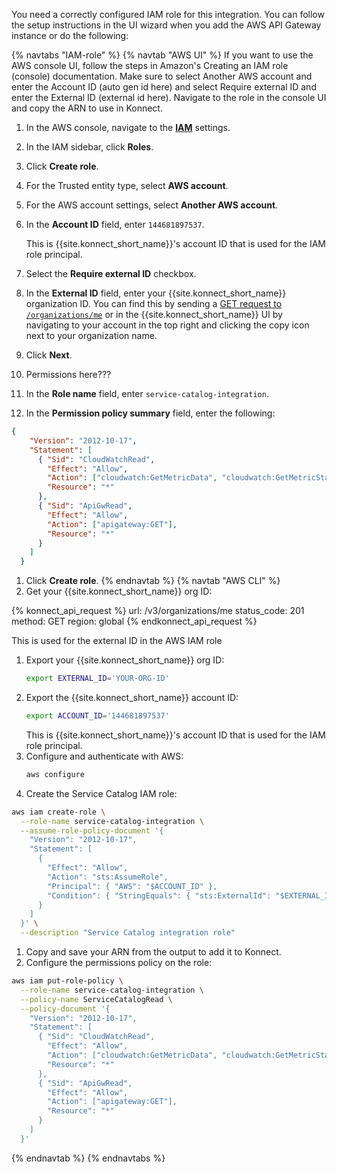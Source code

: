 You need a correctly configured IAM role for this integration. You can follow the setup instructions in the UI wizard when you add the AWS API Gateway instance or do the following:

{% navtabs "IAM-role" %}
{% navtab "AWS UI" %}
If you want to use the AWS console UI, follow the steps in Amazon's Creating an IAM role (console) documentation. Make sure to select Another AWS account and enter the Account ID (auto gen id here) and select Require external ID and enter the External ID (external id here). Navigate to the role in the console UI and copy the ARN to use in Konnect.
1. In the AWS console, navigate to the [**IAM**](https://console.aws.amazon.com/iam/) settings.
1. In the IAM sidebar, click **Roles**.
1. Click **Create role**.
1. For the Trusted entity type, select **AWS account**.
1. For the AWS account settings, select **Another AWS account**.
1. In the **Account ID** field, enter `144681897537`. 

   This is {{site.konnect_short_name}}'s account ID that is used for the IAM role principal.
1. Select the **Require external ID** checkbox.
1. In the **External ID** field, enter your {{site.konnect_short_name}} organization ID. You can find this by sending a [GET request to `/organizations/me`](/api/konnect/identity/#/operations/get-organizations-me) or in the {{site.konnect_short_name}} UI by navigating to your account in the top right and clicking the copy icon next to your organization name.
1. Click **Next**.
1. Permissions here???
1. In the **Role name** field, enter `service-catalog-integration`. 
1. In the **Permission policy summary** field, enter the following:
```json
{
    "Version": "2012-10-17",
    "Statement": [
      { "Sid": "CloudWatchRead",
        "Effect": "Allow",
        "Action": ["cloudwatch:GetMetricData", "cloudwatch:GetMetricStatistics"],
        "Resource": "*"
      },
      { "Sid": "ApiGwRead",
        "Effect": "Allow",
        "Action": ["apigateway:GET"],
        "Resource": "*"
      }
    ]
  }
```
1. Click **Create role**.
{% endnavtab %}
{% navtab "AWS CLI" %}
1. Get your {{site.konnect_short_name}} org ID:
<!--vale off-->
{% konnect_api_request %}
url: /v3/organizations/me
status_code: 201
method: GET
region: global
{% endkonnect_api_request %}
<!--vale on-->
   This is used for the external ID in the AWS IAM role
1. Export your {{site.konnect_short_name}} org ID:
   ```sh
   export EXTERNAL_ID='YOUR-ORG-ID'
   ```
1. Export the {{site.konnect_short_name}} account ID:
   ```sh
   export ACCOUNT_ID='144681897537'
   ```
   This is {{site.konnect_short_name}}'s account ID that is used for the IAM role principal.
1. Configure and authenticate with AWS:
   ```sh
   aws configure
   ```
1. Create the Service Catalog IAM role:
```sh
aws iam create-role \
  --role-name service-catalog-integration \
  --assume-role-policy-document '{
    "Version": "2012-10-17",
    "Statement": [
      {
        "Effect": "Allow",
        "Action": "sts:AssumeRole",
        "Principal": { "AWS": "$ACCOUNT_ID" },
        "Condition": { "StringEquals": { "sts:ExternalId": "$EXTERNAL_ID" } }
      }
    ]
  }' \
  --description "Service Catalog integration role"
```
1. Copy and save your ARN from the output to add it to Konnect.
1. Configure the permissions policy on the role:
```sh
aws iam put-role-policy \
  --role-name service-catalog-integration \
  --policy-name ServiceCatalogRead \
  --policy-document '{
    "Version": "2012-10-17",
    "Statement": [
      { "Sid": "CloudWatchRead",
        "Effect": "Allow",
        "Action": ["cloudwatch:GetMetricData", "cloudwatch:GetMetricStatistics"],
        "Resource": "*"
      },
      { "Sid": "ApiGwRead",
        "Effect": "Allow",
        "Action": ["apigateway:GET"],
        "Resource": "*"
      }
    ]
  }'
```
{% endnavtab %}
{% endnavtabs %}